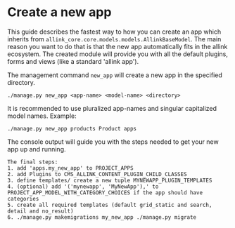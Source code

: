 # Create a new app

This guide describes the fastest way to how you can create an app which inherits from <code>allink_core.core.models.models.AllinkBaseModel</code>. The main reason you want to do that is that the new app automatically fits in the allink ecosystem. The created module will provide you with all the default plugins, forms and views (like a standard 'allink app').

The management command <code>new_app</code> will create a new app in the specified directory.
```
./manage.py new_app <app-name> <model-name> <directory>
```
It is recommended to use pluralized app-names and singular capitalized model names. Example:
```
./manage.py new_app products Product apps
```
The console output will guide you with the steps needed to get your new app up and running.
```
The final steps:
1. add 'apps.my_new_app' to PROJECT_APPS
2. add Plugins to CMS_ALLINK_CONTENT_PLUGIN_CHILD_CLASSES
3. define templates/ create a new tuple MYNEWAPP_PLUGIN_TEMPLATES
4. (optional) add '('mynewapp', 'MyNewApp'),' to PROJECT_APP_MODEL_WITH_CATEGORY_CHOICES if the app should have categories
5. create all required templates (default grid_static and search, detail and no_result)
6. ./manage.py makemigrations my_new_app ./manage.py migrate
```